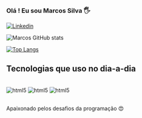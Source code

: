 ### Olá ! Eu sou Marcos Silva 🖐️


[![Linkedin](https://img.shields.io/badge/LinkedIn-0077B5?style=for-the-badge&logo=linkedin&logoColor=white)](www.linkedin.com/in/marcossilva87)

![Marcos GitHub stats](https://github-readme-stats.vercel.app/api?username=marcossilva8428&show_icons=true&theme=dark)

[![Top Langs](https://github-readme-stats.vercel.app/api/top-langs/?username=marcossilva8428)](https://github.com/anuraghazra/github-readme-stats)


## Tecnologias que uso no dia-a-dia


<div style="display: inline_block"><br/>
    <img align="center" alt="html5" src="https://img.shields.io/badge/Python-14354C?style=for-the-badge&logo=python&logoColor=white">
    <img align="center" alt="html5" src="https://img.shields.io/badge/Microsoft%20SQL%20Server-CC2927?style=for-the-badge&logo=microsoft%20sql%20server&logoColor=white" />
    <img align="center" alt="html5" src="https://upload.wikimedia.org/wikipedia/commons/thumb/b/bb/Pipefy-logo-black.png/120px-Pipefy-logo-black.png" />
</div><br/>

Apaixonado pelos desafios da programação 😍
